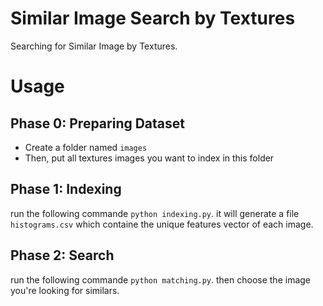 # Similar Image Search by Textures
Searching for Similar Image by Textures.

# Usage

## Phase 0: Preparing Dataset
 - Create a folder named `images`
 - Then, put all textures images you want to index in this folder

## Phase 1: Indexing
run the following commande
`python indexing.py`. it will generate a file `histograms.csv` which containe the unique features vector of each image.

## Phase 2: Search
run the following commande
`python matching.py`. then choose the image you're looking for similars.

